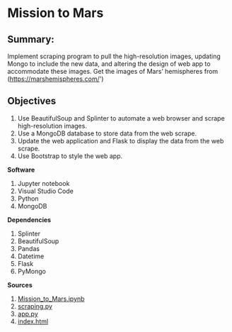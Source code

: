 # Mission to Mars


**Summary:**
---

Implement scraping program to pull the high-resolution images, updating Mongo to include the new data, and altering the design of web app to accommodate these images. Get the images of Mars’ hemispheres from (https://marshemispheres.com/') 

**Objectives**
---

1. Use BeautifulSoup and Splinter to automate a web browser and scrape high-resolution images.
2. Use a MongoDB database to store data from the web scrape.
3. Update the web application and Flask to display the data from the web scrape.
4. Use Bootstrap to style the web app.

**Software**

1. Jupyter notebook
2. Visual Studio Code
3. Python 
4. MongoDB

**Dependencies**

1. Splinter
2. BeautifulSoup
3. Pandas
4. Datetime
5. Flask
6. PyMongo

**Sources**

1. [Mission_to_Mars.ipynb](Mission_to_Mars.ipynb)
2. [scraping.py](scraping.py)
3. [app.py](app.py)
4. [index.html](/templates/index.html)
